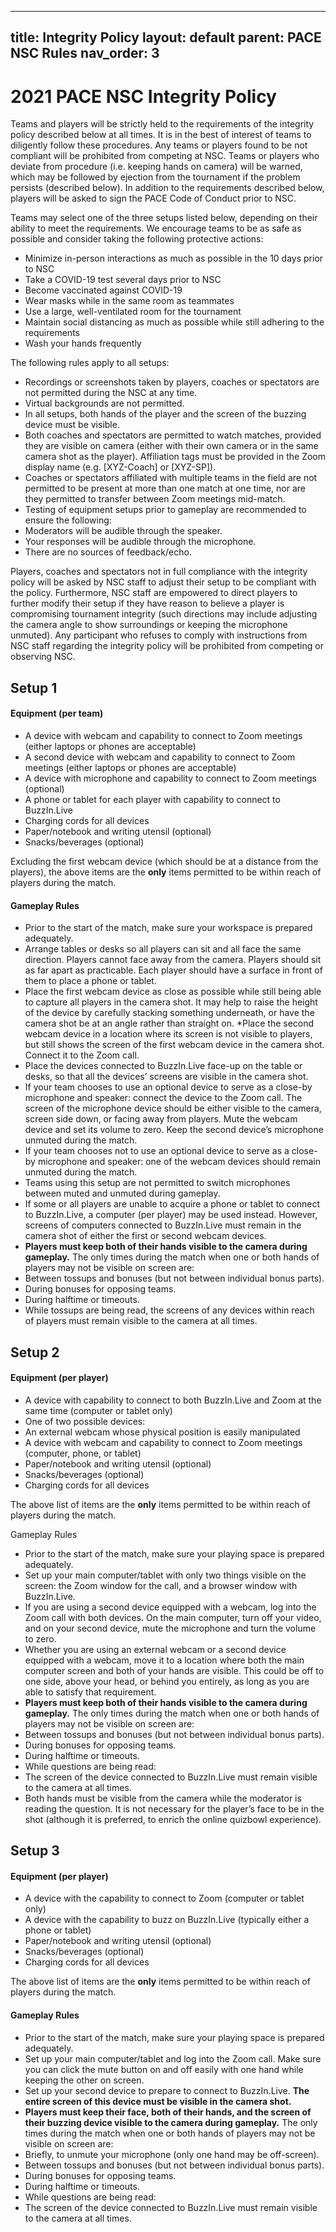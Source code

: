<!--- TODO: Update for 2022 -->

---
title: Integrity Policy
layout: default
parent: PACE NSC Rules
nav_order: 3
---

# 2021 PACE NSC Integrity Policy

Teams and players will be strictly held to the requirements of the integrity policy described below at all times. It is in the best of interest of teams to diligently follow these procedures. Any teams or players found to be not compliant will be prohibited from competing at NSC. Teams or players who deviate from procedure (i.e. keeping hands on camera) will be warned, which may be followed by ejection from the tournament if the problem persists (described below). In addition to the requirements described below, players will be asked to sign the PACE Code of Conduct prior to NSC.

Teams may select one of the three setups listed below, depending on their ability to meet the requirements. We encourage teams to be as safe as possible and consider taking the following protective actions:

* Minimize in-person interactions as much as possible in the 10 days prior to NSC
* Take a COVID-19 test several days prior to NSC
* Become vaccinated against COVID-19
* Wear masks while in the same room as teammates
* Use a large, well-ventilated room for the tournament
* Maintain social distancing as much as possible while still adhering to the requirements
* Wash your hands frequently

The following rules apply to all setups:

* Recordings or screenshots taken by players, coaches or spectators are not permitted during the NSC at any time.
* Virtual backgrounds are not permitted.
* In all setups, both hands of the player and the screen of the buzzing device must be visible.
* Both coaches and spectators are permitted to watch matches, provided they are visible on camera (either with their own camera or in the same camera shot as the player). Affiliation tags must be provided in the Zoom display name (e.g. [XYZ-Coach] or [XYZ-SP]).
* Coaches or spectators affiliated with multiple teams in the field are not permitted to be present at more than one match at one time, nor are they permitted to transfer between Zoom meetings mid-match.
* Testing of equipment setups prior to gameplay are recommended to ensure the following:
 * Moderators will be audible through the speaker.
 * Your responses will be audible through the microphone.
 * There are no sources of feedback/echo.

Players, coaches and spectators not in full compliance with the integrity policy will be asked by NSC staff to adjust their setup to be compliant with the policy. Furthermore, NSC staff are empowered to direct players to further modify their setup if they have reason to believe a player is compromising tournament integrity (such directions may include adjusting the camera angle to show surroundings or keeping the microphone unmuted). Any participant who refuses to comply with instructions from NSC staff regarding the integrity policy will be prohibited from competing or observing NSC.

## Setup 1

#### Equipment (per team)

* A device with webcam and capability to connect to Zoom meetings (either laptops or phones are acceptable)
* A second device with webcam and capability to connect to Zoom meetings (either laptops or phones are acceptable)
* A device with microphone and capability to connect to Zoom meetings (optional)
* A phone or tablet for each player with capability to connect to BuzzIn.Live
* Charging cords for all devices
* Paper/notebook and writing utensil (optional)
* Snacks/beverages (optional)

Excluding the first webcam device (which should be at a distance from the players), the above items are the **only** items permitted to be within reach of players during the match.

#### Gameplay Rules

* Prior to the start of the match, make sure your workspace is prepared adequately. 
 * Arrange tables or desks so all players can sit and all face the same direction. Players cannot face away from the camera. Players should sit as far apart as practicable. Each player should have a surface in front of them to place a phone or tablet. 
 * Place the first webcam device as close as possible while still being able to capture all players in the camera shot. It may help to raise the height of the device by carefully stacking something underneath, or have the camera shot be at an angle rather than straight on.
 *Place the second webcam device in a location where its screen is not visible to players, but still shows the screen of the first webcam device in the camera shot. Connect it to the Zoom call.
 * Place the devices connected to BuzzIn.Live face-up on the table or desks, so that all the devices’ screens are visible in the camera shot.
 * If your team chooses to use an optional device to serve as a close-by microphone and speaker: connect the device to the Zoom call. The screen of the microphone device should be either visible to the camera, screen side down, or facing away from players.  Mute the webcam device and set its volume to zero. Keep the second device’s microphone unmuted during the match.
 * If your team chooses not to use an optional device to serve as a close-by microphone and speaker: one of the webcam devices should remain unmuted during the match.
* Teams using this setup are not permitted to switch microphones between muted and unmuted during gameplay.
* If some or all players are unable to acquire a phone or tablet to connect to BuzzIn.Live, a computer (per player) may be used instead. However, screens of computers connected to BuzzIn.Live must remain in the camera shot of either the first or second webcam devices.
* **Players must keep both of their hands visible to the camera during gameplay.** The only times during the match when one or both hands of players may not be visible on screen are:
 * Between tossups and bonuses (but not between individual bonus parts).
 * During bonuses for opposing teams.
 * During halftime or timeouts.
* While tossups are being read, the screens of any devices within reach of players must remain visible to the camera at all times. 

## Setup 2

#### Equipment (per player)

* A device with capability to connect to both BuzzIn.Live and Zoom at the same time (computer or tablet only)
* One of two possible devices:
 * An external webcam whose physical position is easily manipulated
 * A device with webcam and capability to connect to Zoom meetings (computer, phone, or tablet)
* Paper/notebook and writing utensil (optional)
* Snacks/beverages (optional)
* Charging cords for all devices

The above list of items are the **only** items permitted to be within reach of players during the match.

Gameplay Rules

* Prior to the start of the match, make sure your playing space is prepared adequately. 
 * Set up your main computer/tablet with only two things visible on the screen: the Zoom window for the call, and a browser window with BuzzIn.Live.
 * If you are using a second device equipped with a webcam, log into the Zoom call with both devices. On the main computer, turn off your video, and on your second device, mute the microphone and turn the volume to zero. 
 * Whether you are using an external webcam or a second device equipped with a webcam, move it to a location where both the main computer screen and both of your hands are visible. This could be off to one side, above your head, or behind you entirely, as long as you are able to satisfy that requirement.
* **Players must keep both of their hands visible to the camera during gameplay.** The only times during the match when one or both hands of players may not be visible on screen are:
 * Between tossups and bonuses (but not between individual bonus parts).
 * During bonuses for opposing teams.
 * During halftime or timeouts.
* While questions are being read:
 * The screen of the device connected to BuzzIn.Live must remain visible to the camera at all times.
 * Both hands must be visible from the camera while the moderator is reading the question. It is not necessary for the player’s face to be in the shot (although it is preferred, to enrich the online quizbowl experience).

## Setup 3

#### Equipment (per player)

* A device with the capability to connect to Zoom (computer or tablet only)
* A device with the capability to buzz on BuzzIn.Live (typically either a phone or tablet)
* Paper/notebook and writing utensil (optional)
* Snacks/beverages (optional)
* Charging cords for all devices

The above list of items are the **only** items permitted to be within reach of players during the match.

#### Gameplay Rules

* Prior to the start of the match, make sure your playing space is prepared adequately. 
 * Set up your main computer/tablet and log into the Zoom call. Make sure you can click the mute button on and off easily with one hand while keeping the other on screen.
 * Set up your second device to prepare to connect to BuzzIn.Live. **The entire screen of this device must be visible in the camera shot.**
* **Players must keep their face, both of their hands, and the screen of their buzzing device visible to the camera during gameplay.** The only times during the match when one or both hands of players may not be visible on screen are:
 * Briefly, to unmute your microphone (only one hand may be off-screen).
 * Between tossups and bonuses (but not between individual bonus parts).
 * During bonuses for opposing teams.
 * During halftime or timeouts.
* While questions are being read:
 * The screen of the device connected to BuzzIn.Live must remain visible to the camera at all times.
